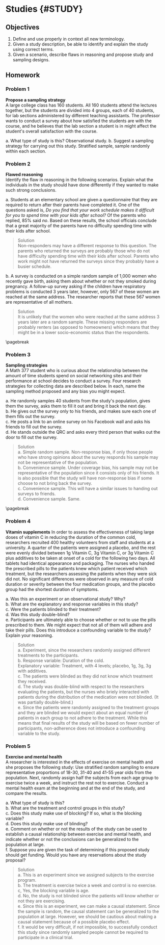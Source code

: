 # Studies {#STUDY}

## Objectives

1) Define and use properly in context all new terminology.  
2) Given a study description, be able to identify and explain the study using correct terms.  
3) Given a scenario, describe flaws in reasoning and propose study and sampling designs.  

## Homework  

### Problem 1  

**Propose a sampling strategy**  
A large college class has 160 students. All 160 students attend the lectures together, but the students are divided into 4 groups, each of 40 students, for lab sections administered by different teaching assistants. The professor wants to conduct a survey about how satisfied the students are with the course, and he believes that the lab section a student is in might affect the student's overall satisfaction with the course.

a. What type of study is this?  Observational study.
b. Suggest a sampling strategy for carrying out this study. Stratified sample, sample randomly within each section.

### Problem 2  

**Flawed reasoning**  
Identify the flaw in reasoning in the following scenarios. Explain what the individuals in the study should have done differently if they wanted to make such strong conclusions.

a. Students at an elementary school are given a questionnaire that they are required to return after their parents have completed it. One of the questions asked is, *Do you find that your work schedule makes it difficult for you to spend time with your kids after school?* Of the parents who replied, 85% said *no*. Based on these results, the school officials conclude that a great majority of the parents have no difficulty spending time with their kids after school. 

>Solution  
Non-responders may have a different response to this question. The parents who returned the surveys are probably those who do not have difficulty spending time with their kids after school. Parents who work might not have returned the surveys since they probably have a busier schedule.


b. A survey is conducted on a simple random sample of 1,000 women who recently gave birth, asking them about whether or not they smoked during pregnancy. A follow-up survey asking if the children have respiratory problems is conducted 3 years later, however, only 567 of these women are reached at the same address. The researcher reports that these 567 women are representative of all mothers.

> Solution  
It is unlikely that the women who were reached at the same address 3 years later are a random sample. These missing responders are probably renters (as opposed to homeowners) which means that they might be in a lower socio-economic status than the respondents.

\pagebreak

### Problem 3

**Sampling strategies**  
A Math 377 student who is curious about the relationship between the amount of time students spend on social networking sites and their performance at school decides to conduct a survey. Four research strategies for collecting data are described below. In each, name the sampling method proposed and any bias you might expect.

a. He randomly samples 40 students from the study's population, gives them the survey, asks them to fill it out and bring it back the next day.  
b. He gives out the survey only to his friends, and makes sure each one of them fills out the survey.    
c. He posts a link to an online survey on his Facebook wall and asks his friends to fill out the survey.   
d. He stands outside the QRC and asks every third person that walks out the door to fill out the survey.

>Solution  
a. Simple random sample. Non-response bias, if only those people who have strong opinions about the survey responds his sample may not be representative of the population.  
b. Convenience sample. Under coverage bias, his sample may not be representative of the population since it consists only of his friends. It is also possible that the study will have non-response bias if some choose to not bring back the survey.  
c. Convenience sample. This will have a similar issues to handing out surveys to friends.  
d. Convenience sample. Same.


\pagebreak

### Problem 4 

**Vitamin supplements** 
In order to assess the effectiveness of taking large doses of vitamin C in reducing the duration of the common cold, researchers recruited 400 healthy volunteers from staff and students at a university. A quarter of the patients were assigned a placebo, and the rest were evenly divided between 1g Vitamin C,  3g Vitamin C, or 3g Vitamin C plus additives to be taken at onset of a cold for the following two days. All tablets had identical appearance and packaging. The nurses who handed the prescribed pills to the patients knew which patient received which treatment, but the researchers assessing the patients when they were sick did not. No significant differences were observed in any measure of cold duration or severity between the four medication groups, and the placebo group had the shortest duration of symptoms.

a. Was this an experiment or an observational study? Why?  
b. What are the explanatory and response variables in this study?  
c. Were the patients blinded to their treatment?  
d. Was this study double-blind?  
e. Participants are ultimately able to choose whether or not to use the pills prescribed to them. We might expect that not all of them will adhere and take their pills. Does this introduce a confounding variable to the study? Explain your reasoning.  

>Solution  
a. Experiment, since the researchers randomly assigned different treatments to the participants.  
b. Response variable: Duration of the cold.  
Explanatory variable: Treatment, with 4 levels; placebo, 1g, 3g, 3g with additives.  
c. The patients were blinded as they did not know which treatment they received.  
d. The study was double-blind with respect to the researchers evaluating the patients, but the nurses who briely interacted with patients during the distribution of the medication were not blinded. (It was partially double-blind.)  
e. Since the patients were randomly assigned to the treatment groups and they are blinded we would expect about an equal number of patients in each group to not adhere to the treatment. While this means that final results of the study will be based on fewer number of participants, non-adherence does not introduce a confounding variable to
the study.  

### Problem 5  

**Exercise and mental health**  
A researcher is interested in the effects of exercise on mental health and she proposes the following study: Use stratified random sampling to ensure representative proportions of 18-30, 31-40 and 41-55 year olds from the population. Next, randomly assign half the subjects from each age group to exercise twice a week, and instruct the rest not to exercise. Conduct a mental health exam at the beginning and at the end of the study, and compare the results.

a. What type of study is this?  
b. What are the treatment and control groups in this study?  
c. Does this study make use of blocking? If so, what is the blocking variable?  
d. Does this study make use of blinding?  
e. Comment on whether or not the results of the study can be used to establish a causal relationship between exercise and mental health, and indicate whether or not the conclusions can be generalized to the population at large.  
f. Suppose you are given the task of determining if this proposed study should get funding. Would you have any reservations about the study proposal?

>Solution  
a. This is an experiment since we assigned subjects to the exercise program.  
b. The treatment is exercise twice a week and control is no exercise.  
c, Yes, the blocking variable is age.  
d. No, the study is not blinded since the patients will know whether or not they are exercising.  
e. Since this is an experiment, we can make a causal statement. Since the sample is random, the causal statement can be generalized to the population at large. However, we should be cautious about making a causal statement because of a possible placebo effect.  
f. It would be very difficult, if not impossible, to successfully conduct this study since randomly sampled people cannot be required to participate in a clinical trial.  

